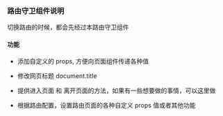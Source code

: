 ### 路由守卫组件说明

切换路由的时候，都会先经过本路由守卫组件


#### 功能

- 添加自定义的 props, 方便向页面组件传递各种值

- 修改网页标题 document.title

- 提供进入页面 和 离开页面的方法，如果有一些想要做的事情，可以这里做

- 根据路由配置，设置路由页面的各种自定义 props 值或者其他功能